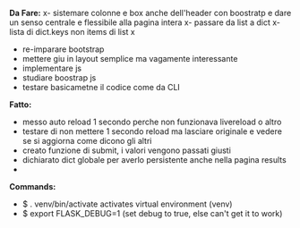 **Da Fare:**
x- sistemare colonne e box anche dell'header con boostratp e dare un senso centrale e flessibile alla pagina intera
x- passare da list  a dict
x- lista di dict.keys non items di list
x

- re-imparare bootstrap
- mettere giu in layout semplice ma vagamente interessante
- implementare js
- studiare boostrap js
- testare basicametne il codice come da CLI

**Fatto:**
- messo auto reload 1 secondo perche non funzionava livereload o altro
- testare di non mettere 1 secondo reload ma lasciare originale e vedere se si aggiorna come dicono gli altri
- creato funzione di submit, i valori vengono passati giusti
- dichiarato dict globale per averlo persistente anche nella pagina results
-


**Commands:**
- $ . venv/bin/activate
    activates virtual environment (venv)
- $ export FLASK_DEBUG=1
    (set debug to true, else can't get it to work)
